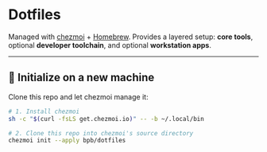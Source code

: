 # Dotfiles

Managed with [chezmoi](https://www.chezmoi.io/) + [Homebrew](https://brew.sh/).
Provides a layered setup: **core tools**, optional **developer toolchain**, and optional **workstation apps**.

---

## 🚀 Initialize on a new machine

Clone this repo and let chezmoi manage it:

```bash
# 1. Install chezmoi
sh -c "$(curl -fsLS get.chezmoi.io)" -- -b ~/.local/bin

# 2. Clone this repo into chezmoi's source directory
chezmoi init --apply bpb/dotfiles
```
